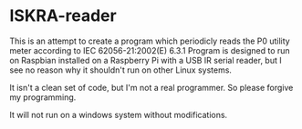 # ISKRA-reader

This is an attempt to create a program which periodicly reads the P0 utility meter according to IEC 62056-21:2002(E) 6.3.1
Program is designed to run on Raspbian installed on a Raspberry Pi with a USB IR serial reader, 
but I see no reason why it shouldn't run on other Linux systems.

It isn't a clean set of code, but I'm not a real programmer. So please forgive my programming.

It will not run on a windows system without modifications.
